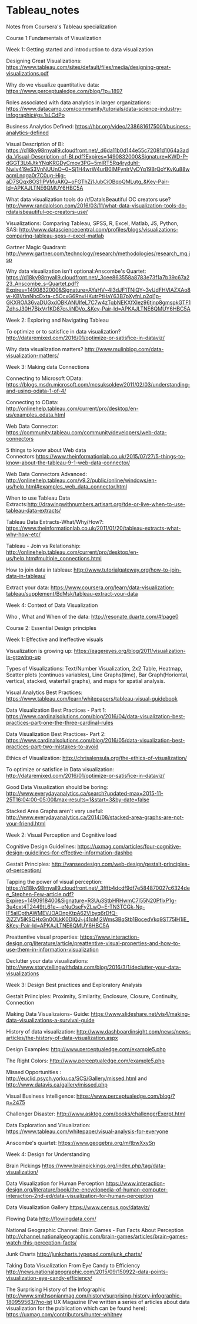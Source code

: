 # Tableau_notes

Notes from Coursera's Tableau specialization 

Course 1:Fundamentals of Visualization 

Week 1: Getting started and introduction to data visualization 

 Designing Great Visualizations: https://www.tableau.com/sites/default/files/media/designing-great-visualizations.pdf

 Why do we visualize quantitative data: https://www.perceptualedge.com/blog/?p=1897

Roles associated with data analytics in larger organizations: https://www.datacamp.com/community/tutorials/data-science-industry-infographic#gs.1sLCdPo

Business Analytics Defined: https://hbr.org/video/2386816175001/business-analytics-defined

Visual Description of BI: https://d18ky98rnyall9.cloudfront.net/_d6da11b0d144e55c72081d1064a3adda_Visual-Description-of-BI.pdf?Expires=1490832000&Signature=KWD-P-dGGT3Lt4JtkYNgKRGDyCmov3PG~5mlRT5Rg4ryduhI-NwIv419eS3VnNUUnO~0~Sj1H4wrW4urB0IMFynIrVyDYq19BrQoYKvKu88wacmLnqga0r7C0ug-Hig-aD7SQqx8OS1lPVMuAKQ~oFGThZj1JubCiOBqoQMLutg_&Key-Pair-Id=APKAJLTNE6QMUY6HBC5A

What data visualization tools do /r/DataIsBeautiful OC creators use? http://www.randalolson.com/2016/03/11/what-data-visualization-tools-do-rdataisbeautiful-oc-creators-use/

Visualizations: Comparing Tableau, SPSS, R, Excel, Matlab, JS, Python, SAS: http://www.datasciencecentral.com/profiles/blogs/visualizations-comparing-tableau-spss-r-excel-matlab

Gartner Magic Quadrant: http://www.gartner.com/technology/research/methodologies/research_mq.jsp

Why data visualization isn't optional:Anscombe's Quartet: https://d18ky98rnyall9.cloudfront.net/_3cee863558a8783e73f1a7b39c67a223_Anscombe_s-Quartet.pdf?Expires=1490832000&Signature=AYaHV~4I3dJF1TNiQY~3vUdFHVlAZXAo8w-KBVbnNhcDxta-c5OcxG6RnvHKutrPtHaY63B7pXyfnLp2ql1p-GKXROA36vaDUGxdOBKANUlfeL7C7w4zTqbNEKXfXIez96tjnp8gmspkGTF1ZdhsJ30H7BjxVr1KD87crJiNDVo_&Key-Pair-Id=APKAJLTNE6QMUY6HBC5A


Week 2: Exploring and Navigating Tableau

To optimize or to satisfice in data visualization? http://dataremixed.com/2016/01/optimize-or-satisfice-in-dataviz/

Why data visualization matters? http://www.mulinblog.com/data-visualization-matters/

Week 3: Making data Connections

Connecting to Microsoft OData: https://blogs.msdn.microsoft.com/mcsuksoldev/2011/02/03/understanding-and-using-odata-1-of-4/

Connecting to OData: http://onlinehelp.tableau.com/current/pro/desktop/en-us/examples_odata.html

Web Data Connector: https://community.tableau.com/community/developers/web-data-connectors

5 things to know about Web data Connectors:https://www.theinformationlab.co.uk/2015/07/27/5-things-to-know-about-the-tableau-9-1-web-data-connector/

Web Data Connectors Advanced: http://onlinehelp.tableau.com/v9.2/public/online/windows/en-us/help.html#examples_web_data_connector.html

When to use Tableau Data Extracts:http://drawingwithnumbers.artisart.org/tde-or-live-when-to-use-tableau-data-extracts/

Tableau Data Extracts-What/Why/How?: https://www.theinformationlab.co.uk/2011/01/20/tableau-extracts-what-why-how-etc/

Tableau - Join vs Relationship: http://onlinehelp.tableau.com/current/pro/desktop/en-us/help.htm#multiple_connections.html

How to join data in tableau: http://www.tutorialgateway.org/how-to-join-data-in-tableau/

Extract your data: https://www.coursera.org/learn/data-visualization-tableau/supplement/BdMsk/tableau-extract-your-data

Week 4: Context of Data Visualization

Who , What and When of the data:  http://resonate.duarte.com/#!page0

Course 2: Essential Design principles

Week 1: Effective and Ineffective visuals 

Visualization is growing up: https://eagereyes.org/blog/2011/visualization-is-growing-up

Types of Visualizations: Text/Number Visualization, 2x2 Table, Heatmap, Scatter plots (continuos variables), Line Graphs(time), Bar Graph(Horiontal, vertical, stacked, waterfall graphs), and maps for spatial analysis. 

Visual Analytics Best Practices: https://www.tableau.com/learn/whitepapers/tableau-visual-guidebook

Data Visualization Best Practices - Part 1: https://www.cardinalsolutions.com/blog/2016/04/data-visualization-best-practices-part-one-the-three-cardinal-rules

Data Visualization Best Practices- Part 2: https://www.cardinalsolutions.com/blog/2016/05/data-visualization-best-practices-part-two-mistakes-to-avoid

Ethics of Visualization: http://chrisalensula.org/the-ethics-of-visualization/

To optimize or satisfice in Data visualization: http://dataremixed.com/2016/01/optimize-or-satisfice-in-dataviz/

Good Data Visualization should be boring: http://www.everydayanalytics.ca/search?updated-max=2015-11-25T16:04:00-05:00&max-results=1&start=3&by-date=false

Stacked Area Graphs aren't very useful: http://www.everydayanalytics.ca/2014/08/stacked-area-graphs-are-not-your-friend.html

Week 2: Visual Perception and Cognitive load 

Cognitive Design Guidelines: https://uxmag.com/articles/four-cognitive-design-guidelines-for-effective-information-dashbo

Gestalt Principles: http://vanseodesign.com/web-design/gestalt-principles-of-perception/

Tapping the power of visual perception: https://d18ky98rnyall9.cloudfront.net/_3fffb4dcdf9df7e584870027c6324dee_Stephen-Few-article.pdf?Expires=1490918400&Signature=R3Uu3StbHRHwmC7I55N20PfIxP1g-3u4cxt4T2449tL61e~-eNuOseFyZLwO~E-TN3TCGk-Nq-lF5alCpthAWMEVJOAOnpKtpA62VIbyq6rDfQ-2jZZV5lKSQHxGn0OLkK0DIQJ~j41qMj2Wms3BqStb1BocedVkq9ST75IH1iE_&Key-Pair-Id=APKAJLTNE6QMUY6HBC5A

Preattentive visual properties: https://www.interaction-design.org/literature/article/preattentive-visual-properties-and-how-to-use-them-in-information-visualization

Declutter your data visualizations: http://www.storytellingwithdata.com/blog/2016/3/1/declutter-your-data-visualizations

Week 3: Design Best practices and Exploratory Analysis

Gestalt Priinciples: Proximity, Similarity, Enclosure, Closure, Continuity, Connection

Making Data Visualizaions- Guide: https://www.slideshare.net/vis4/making-data-visualizations-a-survival-guide

History of data visualization: http://www.dashboardinsight.com/news/news-articles/the-history-of-data-visualization.aspx

Design Examples: http://www.perceptualedge.com/example5.php

The Right Colors: http://www.perceptualedge.com/example5.php

Missed Opportunities : http://euclid.psych.yorku.ca/SCS/Gallery/missed.html and  http://www.datavis.ca/gallery/missed.php

Visual Business Intelligence: https://www.perceptualedge.com/blog/?p=2475

Challenger Disaster: http://www.asktog.com/books/challengerExerpt.html

Data Exploration and Visualization: https://www.tableau.com/whitepaper/visual-analysis-for-everyone

Anscombe's quartet: https://www.geogebra.org/m/tbwXxySn

Week 4: Design for Understanding

Brain Pickings https://www.brainpickings.org/index.php/tag/data-visualization/

Data Visualization for Human Perception https://www.interaction-design.org/literature/book/the-encyclopedia-of-human-computer-interaction-2nd-ed/data-visualization-for-human-perception

Data Visualization Gallery https://www.census.gov/dataviz/

Flowing Data http://flowingdata.com/

National Geographic Channel: Brain Games - Fun Facts About Perception http://channel.nationalgeographic.com/brain-games/articles/brain-games-watch-this-perception-facts/

Junk Charts http://junkcharts.typepad.com/junk_charts/

Taking Data Visualization From Eye Candy to Efficiency http://news.nationalgeographic.com/2015/09/150922-data-points-visualization-eye-candy-efficiency/

The Surprising History of the Infographic http://www.smithsonianmag.com/history/surprising-history-infographic-180959563/?no-ist
UX Magazine (I’ve written a series of articles about data visualization for the publication which can be found here): https://uxmag.com/contributors/hunter-whitney































